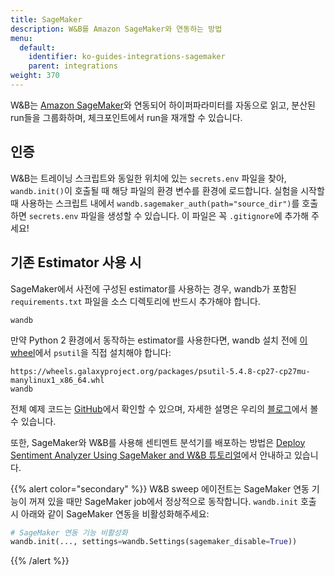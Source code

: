 ```yaml
---
title: SageMaker
description: W&B를 Amazon SageMaker와 연동하는 방법
menu:
  default:
    identifier: ko-guides-integrations-sagemaker
    parent: integrations
weight: 370
---
```


W&B는 [Amazon SageMaker](https://aws.amazon.com/sagemaker/)와 연동되어 하이퍼파라미터를 자동으로 읽고, 분산된 run들을 그룹화하며, 체크포인트에서 run을 재개할 수 있습니다.

## 인증

W&B는 트레이닝 스크립트와 동일한 위치에 있는 `secrets.env` 파일을 찾아, `wandb.init()`이 호출될 때 해당 파일의 환경 변수를 환경에 로드합니다. 실험을 시작할 때 사용하는 스크립트 내에서 `wandb.sagemaker_auth(path="source_dir")`를 호출하면 `secrets.env` 파일을 생성할 수 있습니다. 이 파일은 꼭 `.gitignore`에 추가해 주세요!

## 기존 Estimator 사용 시

SageMaker에서 사전에 구성된 estimator를 사용하는 경우, wandb가 포함된 `requirements.txt` 파일을 소스 디렉토리에 반드시 추가해야 합니다.

```text
wandb
```

만약 Python 2 환경에서 동작하는 estimator를 사용한다면, wandb 설치 전에 [이 wheel](https://pythonwheels.com)에서 `psutil`을 직접 설치해야 합니다:

```text
https://wheels.galaxyproject.org/packages/psutil-5.4.8-cp27-cp27mu-manylinux1_x86_64.whl
wandb
```

전체 예제 코드는 [GitHub](https://github.com/wandb/examples/tree/master/examples/pytorch/pytorch-cifar10-sagemaker)에서 확인할 수 있으며, 자세한 설명은 우리의 [블로그](https://wandb.ai/site/articles/running-sweeps-with-sagemaker)에서 볼 수 있습니다.

또한, SageMaker와 W&B를 사용해 센티멘트 분석기를 배포하는 방법은 [Deploy Sentiment Analyzer Using SageMaker and W&B 튜토리얼](https://wandb.ai/authors/sagemaker/reports/Deploy-Sentiment-Analyzer-Using-SageMaker-and-W-B--VmlldzoxODA1ODE)에서 안내하고 있습니다.

{{% alert color="secondary" %}}
W&B sweep 에이전트는 SageMaker 연동 기능이 꺼져 있을 때만 SageMaker job에서 정상적으로 동작합니다. `wandb.init` 호출 시 아래와 같이 SageMaker 연동을 비활성화해주세요:

```python
# SageMaker 연동 기능 비활성화
wandb.init(..., settings=wandb.Settings(sagemaker_disable=True))
```
{{% /alert %}}